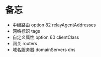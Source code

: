# 备忘

- 中继路由 option 82  relayAgentAddresses
- 网络标识 tags
- 自定义属性 option 60 clientClass
- 网关 routers
- 域名服务器 domainServers dns
 